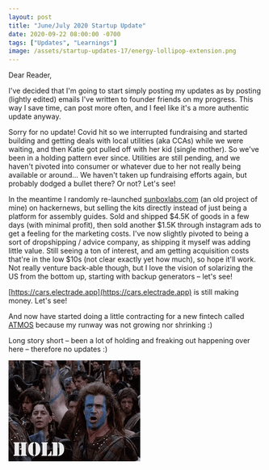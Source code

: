 ```yaml
---
layout: post
title: "June/July 2020 Startup Update"
date: 2020-09-22 08:00:00 -0700
tags: ["Updates", "Learnings"]
image: /assets/startup-updates-17/energy-lollipop-extension.png
---
```


Dear Reader,

I've decided that I'm going to start simply posting my updates as by posting (lightly edited) emails I've written to founder friends on my progress. This way I save time, can post more often, and I feel like it's a more authentic update anyway.

Sorry for no update! Covid hit so we interrupted fundraising and started building and getting deals with local utilities (aka CCAs) while we were waiting, and then Katie got pulled off with her kid (single mother). So we've been in a holding pattern ever since. Utilities are still pending, and we haven't pivoted into consumer or whatever due to her not really being available or around... We haven't taken up fundraising efforts again, but probably dodged a bullet there? Or not? Let's see!

In the meantime I randomly re-launched [sunboxlabs.com](https://sunboxlabs.com) (an old project of mine) on hackernews, but selling the kits directly instead of just being a platform for assembly guides. Sold and shipped $4.5K of goods in a few days (with minimal profit), then sold another $1.5K through instagram ads to get a feeling for the marketing costs. I've now slightly pivoted to being a sort of dropshipping / advice company, as shipping it myself was adding little value. Still seeing a ton of interest, and am getting acquisition costs that're in the low $10s (not clear exactly yet how much), so hope it'll work. Not really venture back-able though, but I love the vision of solarizing the US from the bottom up, starting with backup generators – let's see!

[https://cars.electrade.app](https://cars.electrade.app) is still making money. Let's see!

And now have started doing a little contracting for a new fintech called [ATMOS](https://joinatmos.com) because my runway was not growing nor shrinking :)

Long story short – been a lot of holding and freaking out happening over here – therefore no updates :)

![](/assets/startup-updates-19/braveheart.png)
